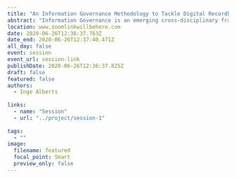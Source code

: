 ```yaml
---
title: "An Information Governance Methodology to Tackle Digital Recordkeeping Challenges: The Convergence of Artificial Intelligence, Business Analysis and Information Architecture"
abstract: "Information Governance is an emerging cross-disciplinary framework to ensure the proper management of information within organizations. This paper presents a five-step methodology to implement Information Governance comprising 1) Information Management Need and Capacity Analysis; 2) Functional Analysis; 3) Process Analysis; 4) Information Architecture Development; and 5) Natural Language Processing Requirement Specifications and Iteration. Within this methodology, principles and techniques borrowed from the disciplines of Artificial Intelligence, Business Analysis and Information Architecture converge to tackle various digital recordkeeping challenges."
location: www.zoomlinkwillbehere.com
date: 2020-06-26T12:36:37.763Z
date_end: 2020-06-26T12:37:40.471Z
all_day: false
event: session
event_url: session-link
publishDate: 2020-06-26T12:36:37.825Z
draft: false
featured: false
authors:
  - Inge Alberts
  
links:
  - name: "Session"
  - url: "../project/session-1"
  
tags:
  - ""
image:
  filename: featured
  focal_point: Smart
  preview_only: false
---
```

